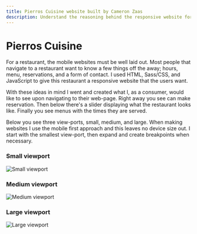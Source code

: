 ```yaml
---
title: Pierros Cuisine website built by Cameron Zaas
description: Understand the reasoning behind the responsive website for a restaurant. 
---
```


# Pierros Cuisine

For a restaurant, the mobile websites must be well laid out. Most people that navigate to a restaurant want to know a few things off the away; hours, menu, reservations, and a form of contact. I used HTML, Sass/CSS, and JavaScript to give this restaurant a responsive website that the users want.

With these ideas in mind I went and created what I, as a consumer, would like to see upon navigating to their web-page. Right away you see can make reservation. Then below there's a slider displaying what the restaurant looks like. Finally you see menus with the times they are served.

Below you see three view-ports, small, medium, and large. When making websites I use the mobile first approach and this leaves no device size out. I start with the smallest view-port, then expand and create breakpoints when necessary.

### Small viewport

![Small viewport](http://192.168.0.100:1111/images/pierros-sm.jpg)

### Medium viewport

![Medium viewport](http://192.168.0.100:1111/images/pierros-md.jpg)

### Large viewport

![Large viewport](http://192.168.0.100:1111/images/pierros-lg.jpg)